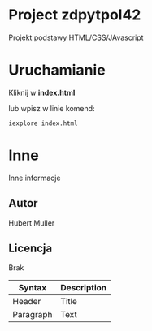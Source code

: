 # Project zdpytpol42

Projekt podstawy HTML/CSS/JAvascript

# Uruchamianie

Kliknij w **index.html**

lub wpisz w linie komend:

`iexplore index.html`

# Inne

Inne informacje

## Autor

Hubert Muller

## Licencja

Brak

| Syntax | Description |
| ----------- | ----------- |
| Header | Title |
| Paragraph | Text |